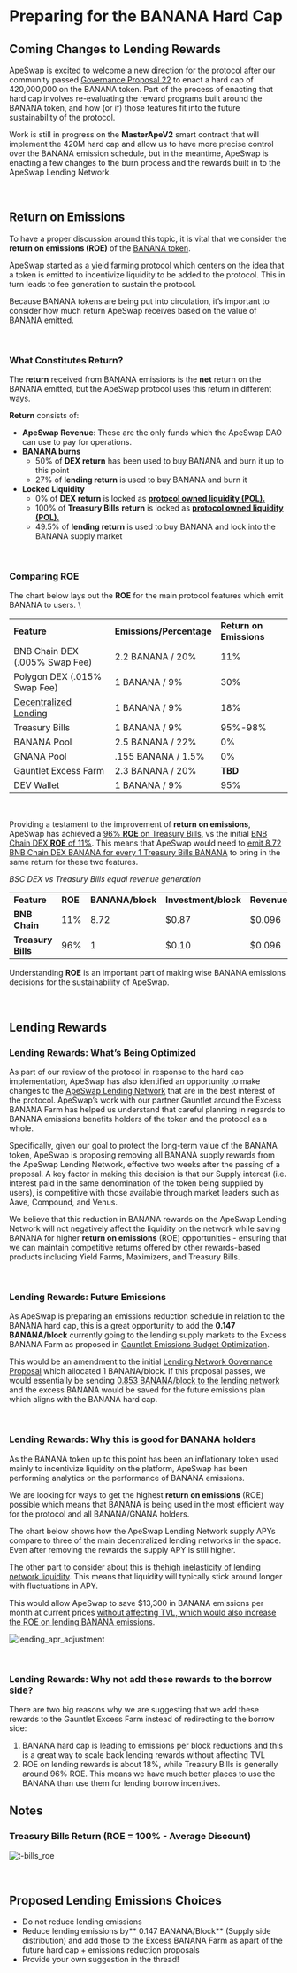 # Preparing for the BANANA Hard Cap

## Coming Changes to Lending Rewards

ApeSwap is excited to welcome a new direction for the protocol after our community passed [Governance Proposal 22](https://vote.apeswap.finance/#/proposal/0x7c816da506f35d6932cf759faf81b221d566942d9472111fb795ab63150760a9) to enact a hard cap of 420,000,000 on the BANANA token. Part of the process of enacting that hard cap involves re-evaluating the reward programs built around the BANANA token, and how (or if) those features fit into the future sustainability of the protocol.

Work is still in progress on the **MasterApeV2** smart contract that will implement the 420M hard cap and allow us to have more precise control over the BANANA emission schedule, but in the meantime, ApeSwap is enacting a few changes to the burn process and the rewards built in to the ApeSwap Lending Network.

<br>


## Return on Emissions

To have a proper discussion around this topic, it is vital that we consider the **return on emissions (ROE)** of the [BANANA token](https://bscscan.com/token/0x603c7f932ED1fc6575303D8Fb018fDCBb0f39a95). 

ApeSwap started as a yield farming protocol which centers on the idea that a token is emitted to incentivize liquidity to be added to the protocol. This in turn leads to fee generation to sustain the protocol. 

Because BANANA tokens are being put into circulation, it’s important to consider how much return ApeSwap receives based on the value of BANANA emitted. 

<br>


### What Constitutes Return?

The **return** received from BANANA emissions is the **net** return on the BANANA emitted, but the ApeSwap protocol uses this return in different ways.

**Return** consists of:
* **ApeSwap Revenue**: These are the only funds which the ApeSwap DAO can use to pay for operations.
* **BANANA burns**
    * 50% of **DEX return** has been used to buy BANANA and burn it up to this point
    * 27% of **lending return** is used to buy BANANA and burn it
* **Locked Liquidity**
    * 0% of **DEX return** is locked as **[protocol owned liquidity (POL).](https://apeswap.finance/protocol-dashboard)**
    * 100% of **Treasury Bills** **return** is locked as **[protocol owned liquidity (POL).](https://apeswap.finance/protocol-dashboard)**
    * 49.5% of **lending return** is used to buy BANANA and lock into the BANANA supply market

<br>


### Comparing ROE

The chart below lays out the **ROE** for the main protocol features which emit BANANA to users.  \



<table>
  <tr>
   <td><strong>Feature</strong>
   </td>
   <td><strong>Emissions/Percentage</strong>
   </td>
   <td><strong>Return on Emissions</strong>
   </td>
  </tr>
  <tr>
   <td>BNB Chain DEX (.005% Swap Fee)
   </td>
   <td>2.2 BANANA / 20%
   </td>
   <td>11%
   </td>
  </tr>
  <tr>
   <td>Polygon DEX (.015% Swap Fee)
   </td>
   <td>1 BANANA / 9%
   </td>
   <td>30%
   </td>
  </tr>
  <tr>
   <td><a href="https://apeswap.gitbook.io/apeswap-finance/product-and-features/lend/banana-incentives">Decentralized Lending</a>
   </td>
   <td>1 BANANA / 9%
   </td>
   <td>18%
   </td>
  </tr>
  <tr>
   <td>Treasury Bills
   </td>
   <td>1 BANANA / 9%
   </td>
   <td>95%-98%
   </td>
  </tr>
  <tr>
   <td>BANANA Pool
   </td>
   <td>2.5 BANANA / 22%
   </td>
   <td>0% 
   </td>
  </tr>
  <tr>
   <td>GNANA Pool
   </td>
   <td>.155 BANANA / 1.5%
   </td>
   <td>0%
   </td>
  </tr>
  <tr>
   <td>Gauntlet Excess Farm
   </td>
   <td>2.3 BANANA / 20%
   </td>
   <td><strong>TBD</strong>
   </td>
  </tr>
  <tr>
   <td>DEV Wallet
   </td>
   <td>1 BANANA / 9%
   </td>
   <td>95%
   </td>
  </tr>
</table>

<br>


Providing a testament to the improvement of **return on emissions**, ApeSwap has achieved a <span style="text-decoration:underline;">96% **ROE** on Treasury Bills</span>, vs the initial <span style="text-decoration:underline;">BNB Chain DEX **ROE** of 11%</span>. This means that ApeSwap would need to <span style="text-decoration:underline;">emit 8.72 BNB Chain DEX BANANA for every 1 Treasury Bills BANANA</span> to bring in the same return for these two features.



_BSC DEX vs Treasury Bills equal revenue generation_


<table>
  <tr>
   <td><strong>Feature</strong>
   </td>
   <td><strong>ROE</strong>
   </td>
   <td><strong>BANANA/block</strong>
   </td>
   <td><strong>Investment/block</strong>
   </td>
   <td><strong>Revenue/block</strong>
   </td>
  </tr>
  <tr>
   <td><strong>BNB Chain</strong>
   </td>
   <td>11%
   </td>
   <td>8.72
   </td>
   <td>$0.87
   </td>
   <td>$0.096
   </td>
  </tr>
  <tr>
   <td><strong>Treasury Bills</strong>
   </td>
   <td>96%
   </td>
   <td>1
   </td>
   <td>$0.10
   </td>
   <td>$0.096
   </td>
  </tr>
</table>


Understanding **ROE** is an important part of making wise BANANA emissions decisions for the sustainability of ApeSwap.

<br>


## Lending Rewards


### Lending Rewards: What’s Being Optimized

As part of our review of the protocol in response to the hard cap implementation, ApeSwap has also identified an opportunity to make changes to the [ApeSwap Lending Network](https://lending.apeswap.finance/) that are in the best interest of the protocol. ApeSwap’s work with our partner Gauntlet around the Excess BANANA Farm has helped us understand that careful planning in regards to BANANA emissions benefits holders of the token and the protocol as a whole.

Specifically, given our goal to protect the long-term value of the BANANA token, ApeSwap is proposing removing all BANANA supply rewards from the ApeSwap Lending Network, effective two weeks after the passing of a proposal. A key factor in making this decision is that our Supply interest (i.e. interest paid in the same denomination of the token being supplied by users), is competitive with those available through market leaders such as Aave, Compound, and Venus.

We believe that this reduction in BANANA rewards on the ApeSwap Lending Network will not negatively affect the liquidity on the network while saving BANANA for higher **return on emissions** (ROE) opportunities - ensuring that we can maintain competitive returns offered by other rewards-based products including Yield Farms, Maximizers, and Treasury Bills.

<br>


### Lending Rewards: Future Emissions

As ApeSwap is preparing an emissions reduction schedule in relation to the BANANA hard cap, this is a great opportunity to add the **0.147 BANANA/block** currently going to the lending supply markets to the Excess BANANA Farm as proposed in [Gauntlet Emissions Budget Optimization](https://vote.apeswap.finance/#/proposal/0x593856f27c8a39afbdbf6e3d1d76577415023279753dc6b1ef9c72690e6929c3). 

This would be an amendment to the initial [Lending Network Governance Proposal](https://vote.apeswap.finance/#/proposal/0x6a0f98bb9ba4c45a1b887a13a16dd9633b1043211384fcb80107967e6e56bd5b) which allocated 1 BANANA/block. If this proposal passes, we would essentially be sending <span style="text-decoration:underline;">0.853 BANANA/block to the lending network</span> and the excess BANANA would be saved for the future emissions plan which aligns with the BANANA hard cap.

<br>


### Lending Rewards: Why this is good for BANANA holders 

As the BANANA token up to this point has been an inflationary token used mainly to incentivize liquidity on the platform, ApeSwap has been performing analytics on the performance of BANANA emissions. 

We are looking for ways to get the highest **return on emissions** (ROE) possible which means that BANANA is being used in the most efficient way for the protocol and all BANANA/GNANA holders. 

The chart below shows how the ApeSwap Lending Network supply APYs compare to three of the main decentralized lending networks in the space. Even after removing the rewards the supply APY is still higher. 

The other part to consider about this is the<span style="text-decoration:underline;">high inelasticity of lending network liquidity</span>. This means that liquidity will typically stick around longer with fluctuations in APY. 

This would allow ApeSwap to save $13,300 in BANANA emissions per month at current prices <span style="text-decoration:underline;">without affecting TVL, which would also increase the ROE on lending BANANA emissions</span>.


![lending_apr_adjustment](../../media/2022.09.27-lending-apr-adjustment.png "lending_apr_adjustment")

<br>


### Lending Rewards: Why not add these rewards to the borrow side?

There are two big reasons why we are suggesting that we add these rewards to the Gauntlet Excess Farm instead of redirecting to the borrow side: 
1. BANANA hard cap is leading to emissions per block reductions and this is a great way to scale back lending rewards without affecting TVL
2. ROE on lending rewards is about 18%, while Treasury Bills is generally around 96% ROE. This means we have much better places to use the BANANA than use them for lending borrow incentives. 


## Notes


### Treasury Bills Return (ROE = 100% - Average Discount)
![t-bills_roe](../../media/2022.09.27-tbills-roe.png "t-bills roe")

<br>

## Proposed Lending Emissions Choices



* Do not reduce lending emissions
* Reduce lending emissions by** 0.147 BANANA/Block** (Supply side distribution) and add those to the Excess BANANA Farm as apart of the future hard cap + emissions reduction proposals
* Provide your own suggestion in the thread!

